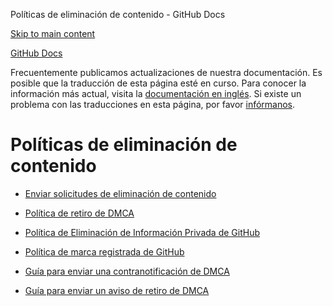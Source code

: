 Políticas de eliminación de contenido - GitHub Docs

[Skip to main content](#main-content)

[](/es)[GitHub Docs](/es)

Frecuentemente publicamos actualizaciones de nuestra documentación. Es posible que la traducción de esta página esté en curso. Para conocer la información más actual, visita la [documentación en inglés](/en). Si existe un problema con las traducciones en esta página, por favor [infórmanos](https://github.com/contact?form[subject]=translation%20issue%20on%20docs.github.com&form[comments]=).

Políticas de eliminación de contenido
==========

* [Enviar solicitudes de eliminación de contenido](/es/site-policy/content-removal-policies/submitting-content-removal-requests)

* [Política de retiro de DMCA](/es/site-policy/content-removal-policies/dmca-takedown-policy)

* [Política de Eliminación de Información Privada de GitHub](/es/site-policy/content-removal-policies/github-private-information-removal-policy)

* [Política de marca registrada de GitHub](/es/site-policy/content-removal-policies/github-trademark-policy)

* [Guía para enviar una contranotificación de DMCA](/es/site-policy/content-removal-policies/guide-to-submitting-a-dmca-counter-notice)

* [Guía para enviar un aviso de retiro de DMCA](/es/site-policy/content-removal-policies/guide-to-submitting-a-dmca-takedown-notice)

